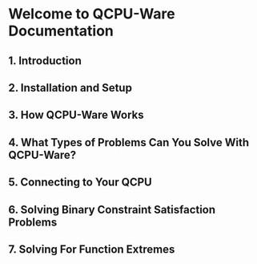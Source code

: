 # Welcome to QCPU-Ware Documentation

## 1. Introduction


## 2. Installation and Setup


## 3. How QCPU-Ware Works


## 4. What Types of Problems Can You Solve With QCPU-Ware?


## 5. Connecting to Your QCPU


## 6. Solving Binary Constraint Satisfaction Problems


## 7. Solving For Function Extremes
